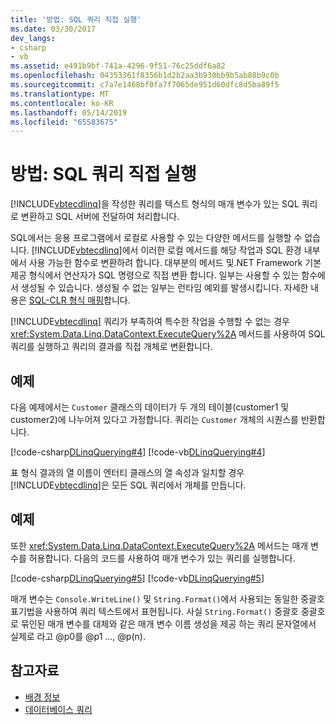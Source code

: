 ```yaml
---
title: '방법: SQL 쿼리 직접 실행'
ms.date: 03/30/2017
dev_langs:
- csharp
- vb
ms.assetid: e491b9bf-741a-4296-9f51-76c25ddf6a82
ms.openlocfilehash: 04353361f8356b1d2b2aa3b930bb9b5ab88b9c0b
ms.sourcegitcommit: c7a7e1468bf0fa7f7065de951d60dfc8d5ba89f5
ms.translationtype: MT
ms.contentlocale: ko-KR
ms.lasthandoff: 05/14/2019
ms.locfileid: "65583675"
---
```

# <a name="how-to-directly-execute-sql-queries"></a>방법: SQL 쿼리 직접 실행
[!INCLUDE[vbtecdlinq](../../../../../../includes/vbtecdlinq-md.md)]을 작성한 쿼리를 텍스트 형식의 매개 변수가 있는 SQL 쿼리로 변환하고 SQL 서버에 전달하여 처리합니다.  
  
 SQL에서는 응용 프로그램에서 로컬로 사용할 수 있는 다양한 메서드를 실행할 수 없습니다. [!INCLUDE[vbtecdlinq](../../../../../../includes/vbtecdlinq-md.md)]에서 이러한 로컬 메서드를 해당 작업과 SQL 환경 내부에서 사용 가능한 함수로 변환하려 합니다. 대부분의 메서드 및.NET Framework 기본 제공 형식에서 연산자가 SQL 명령으로 직접 변환 합니다. 일부는 사용할 수 있는 함수에서 생성될 수 있습니다. 생성될 수 없는 일부는 런타임 예외를 발생시킵니다. 자세한 내용은 [SQL-CLR 형식 매핑](../../../../../../docs/framework/data/adonet/sql/linq/sql-clr-type-mapping.md)합니다.  
  
 [!INCLUDE[vbtecdlinq](../../../../../../includes/vbtecdlinq-md.md)] 쿼리가 부족하여 특수한 작업을 수행할 수 없는 경우 <xref:System.Data.Linq.DataContext.ExecuteQuery%2A> 메서드를 사용하여 SQL 쿼리를 실행하고 쿼리의 결과를 직접 개체로 변환합니다.  
  
## <a name="example"></a>예제  
 다음 예제에서는 `Customer` 클래스의 데이터가 두 개의 테이블(customer1 및 customer2)에 나누어져 있다고 가정합니다. 쿼리는 `Customer` 개체의 시퀀스를 반환합니다.  
  
 [!code-csharp[DLinqQuerying#4](../../../../../../samples/snippets/csharp/VS_Snippets_Data/DLinqQuerying/cs/Program.cs#4)]
 [!code-vb[DLinqQuerying#4](../../../../../../samples/snippets/visualbasic/VS_Snippets_Data/DLinqQuerying/vb/Module1.vb#4)]  
  
 표 형식 결과의 열 이름이 엔터티 클래스의 열 속성과 일치할 경우 [!INCLUDE[vbtecdlinq](../../../../../../includes/vbtecdlinq-md.md)]은 모든 SQL 쿼리에서 개체를 만듭니다.  
  
## <a name="example"></a>예제  
 또한 <xref:System.Data.Linq.DataContext.ExecuteQuery%2A> 메서드는 매개 변수를 허용합니다. 다음의 코드를 사용하여 매개 변수가 있는 쿼리를 실행합니다.  
  
 [!code-csharp[DLinqQuerying#5](../../../../../../samples/snippets/csharp/VS_Snippets_Data/DLinqQuerying/cs/Program.cs#5)]
 [!code-vb[DLinqQuerying#5](../../../../../../samples/snippets/visualbasic/VS_Snippets_Data/DLinqQuerying/vb/Module1.vb#5)]  
  
 매개 변수는 `Console.WriteLine()` 및 `String.Format()`에서 사용되는 동일한 중괄호 표기법을 사용하여 쿼리 텍스트에서 표현됩니다. 사실 `String.Format()` 중괄호 중괄호로 묶인된 매개 변수를 대체와 같은 매개 변수 이름 생성을 제공 하는 쿼리 문자열에서 실제로 라고 @p0를 @p1 ..., @p(n).  
  
## <a name="see-also"></a>참고자료

- [배경 정보](../../../../../../docs/framework/data/adonet/sql/linq/background-information.md)
- [데이터베이스 쿼리](../../../../../../docs/framework/data/adonet/sql/linq/querying-the-database.md)
